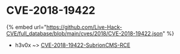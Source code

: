 # CVE-2018-19422
{% embed url="https://github.com/Live-Hack-CVE/full_database/blob/main/cves/2018/CVE-2018-19422.json" %}

* h3v0x ~> [CVE-2018-19422-SubrionCMS-RCE](https://www.alice-snow.ru/2018/database/cve-2018-19422/cve-2018-19422-subrioncms-rce-h3v0x)